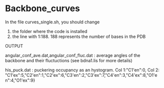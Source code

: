 # Backbone_curves

In the file curves_single.sh, you should change

1) the folder where the code is installed 
2) the line with 1:188. 188 represents the number of bases in the PDB

OUTPUT


angular_conf_ave.dat,angular_conf_fluc.dat : average angles of the backbone and their fluctuctions (see bdna1.lis for more details)


his_puck.dat : puckering occupancy as an hystogram. Col 1:"C1'en":0, Col 2:  "C1'ex":5,"C2'en":1,"C2'ex":6,"C3'en":2,"C3'ex":7,"C4'en":3,"C4'ex":8,"O1'en":4,"O1'ex":9}
